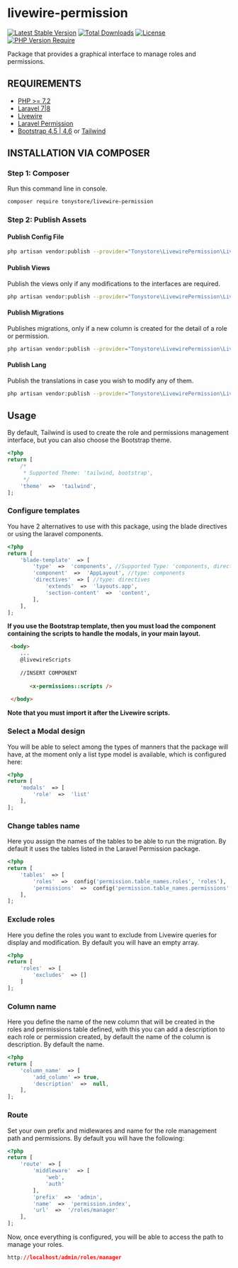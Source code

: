 # livewire-permission

[![Latest Stable Version](http://poser.pugx.org/tonystore/livewire-permission/v)](https://packagist.org/packages/tonystore/livewire-permission)  [![Total Downloads](http://poser.pugx.org/tonystore/livewire-permission/downloads)](https://packagist.org/packages/tonystore/livewire-permission)  [![License](http://poser.pugx.org/tonystore/livewire-permission/license)](https://packagist.org/packages/tonystore/livewire-permission)  [![PHP Version Require](http://poser.pugx.org/tonystore/livewire-permission/require/php)](https://packagist.org/packages/tonystore/livewire-permission)

  

Package that provides a graphical interface to manage roles and permissions.
## REQUIREMENTS

-   [PHP >= 7.2](http://php.net)
-   [Laravel 7|8](https://laravel.com)
-   [Livewire](https://laravel-livewire.com)
-   [Laravel  Permission](https://github.com/spatie/laravel-permission)
- [Bootstrap 4.5 | 4.6](https://getbootstrap.com) or [Tailwind](https://tailwindcss.com) 

## INSTALLATION VIA COMPOSER

### Step 1: Composer

Run this command line in console.
``` bash
composer require tonystore/livewire-permission
```
### Step 2: Publish Assets
#### Publish Config File
``` bash
php artisan vendor:publish --provider="Tonystore\LivewirePermission\LivewirePermissionProvider" --tag=config
``` 
#### Publish Views
Publish the views only if any modifications to the interfaces are required.
``` bash
php artisan vendor:publish --provider="Tonystore\LivewirePermission\LivewirePermissionProvider" --tag=views
``` 

#### Publish Migrations
Publishes migrations, only if a new column is created for the detail of a role or permission.
``` bash
php artisan vendor:publish --provider="Tonystore\LivewirePermission\LivewirePermissionProvider" --tag=migrations
``` 

#### Publish Lang
Publish the translations in case you wish to modify any of them.
``` bash
php artisan vendor:publish --provider="Tonystore\LivewirePermission\LivewirePermissionProvider" --tag=langs
``` 
## Usage
By default, Tailwind is used to create the role and permissions management interface, but you can also choose the Bootstrap theme.

```php
<?php
return [
	/*
	 * Supported Theme: 'tailwind, bootstrap',
	 */
	'theme'  =>  'tailwind',
];
```

### Configure templates
You have 2 alternatives to use with this package, using the blade directives or using the laravel components.
```php
<?php
return [
	'blade-template'  => [
		'type'  =>  'components', //Supported Type: 'components, directives'
		'component'  =>  'AppLayout', //type: components
		'directives'  => [ //type: directives
			'extends'  =>  'layouts.app',
			'section-content'  =>  'content',
		],
	],
];
```
**If you use the Bootstrap template, then you must load the component containing the scripts to handle the modals, in your main layout.**
```html
 <body> 
    ...
    @livewireScripts
    
    //INSERT COMPONENT
   
       <x-permissions::scripts />
  
 </body>

```
**Note that you must import it after the Livewire scripts.**


### Select a Modal design
You will be able to select among the types of manners that the package will have, at the moment only a list type model is available, which is configured here:

```php
<?php
return [
	'modals'  => [
		'role'  =>  'list'
	],
];
```

###  Change tables name
Here you assign the names of the tables to be able to run the migration. By default it uses the tables listed in the Laravel Permission package.
```php
<?php
return [
	'tables'  => [
		'roles'  =>  config('permission.table_names.roles', 'roles'),
		'permissions'  =>  config('permission.table_names.permissions', 'permissions'),
	],
];
```

### Exclude roles
Here you define the roles you want to exclude from Livewire queries for display and modification. By default you will have an empty array.
```php
<?php
return [
	'roles'  => [
		'excludes'  => []
	]
];
```
### Column name
Here you define the name of the new column that will be created in the roles and permissions table defined, with this you can add a description to each role or permission created, by default the name of the column is description. By default the name.
```php
<?php
return [
	'column_name'  => [
		'add_column' => true,
		'description'  =>  null,
	],
];
```
### Route
Set your own prefix and midlewares and name for the role management path and permissions. By default you will have the following:

```php
<?php
return [
	'route'  => [
		'middleware'  => [
			'web',
			'auth'
		],
		'prefix'  =>  'admin',
		'name'  =>  'permission.index',
		'url'  =>  '/roles/manager'
	],
];
```
Now, once everything is configured, you will be able to access the path to manage your roles.
```css
http://localhost/admin/roles/manager
```
